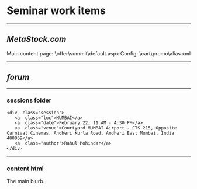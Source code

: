 # Seminar work items

----
## ***MetaStock.com***

Main content page: \offer\summit\default.aspx
Config: \cart\promo\alias.xml

----
## ***forum***

---
### sessions folder

````
<div  class="session">
   <a  class="loc">MUMBAI</a>
   <a  class="date">February 22, 11 AM - 4:30 PM</a>
   <a  class="venue">Courtyard MUMBAI Airport - CTS 215, Opposite Carnival Cinemas, Andheri Kurla Road, Andheri East Mumbai, India 400059</a>
   <a  class="author">Rahul Mohindar</a>
</div>
````

---
### content html
The main blurb.
